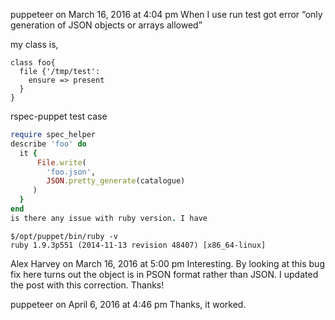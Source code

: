 puppeteer	on March 16, 2016 at 4:04 pm
When I use run test got error “only generation of JSON objects or arrays allowed”

my class is,

~~~ puppet
class foo{
  file {'/tmp/test':
    ensure => present
  }
}
~~~
rspec-puppet test case

~~~ ruby
require spec_helper
describe 'foo' do
  it {
      File.write(
        'foo.json',
        JSON.pretty_generate(catalogue)
     )
  }
end
is there any issue with ruby version. I have
~~~

~~~ text
$/opt/puppet/bin/ruby -v
ruby 1.9.3p551 (2014-11-13 revision 48407) [x86_64-linux]
~~~

Alex Harvey	on March 16, 2016 at 5:00 pm
Interesting. By looking at this bug fix here turns out the object is in PSON format rather than JSON. I updated the post with this correction. Thanks!

puppeteer	on April 6, 2016 at 4:46 pm
Thanks, it worked.
